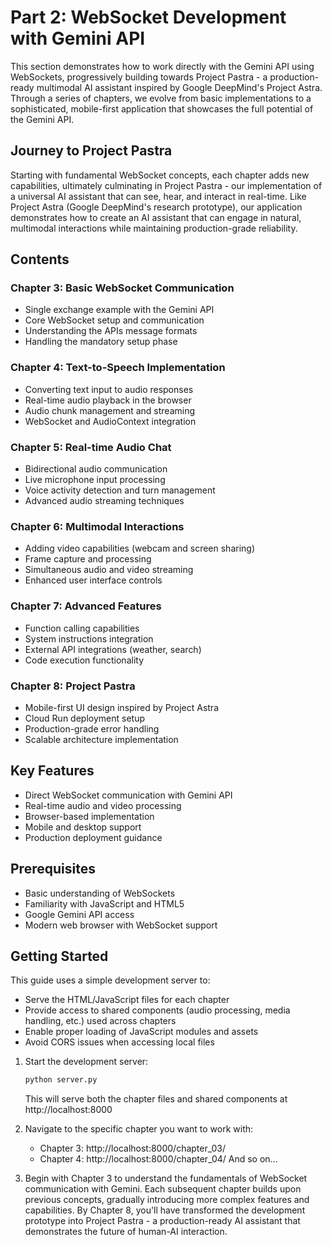 # Part 2: WebSocket Development with Gemini API

This section demonstrates how to work directly with the Gemini API using WebSockets, progressively building towards Project Pastra - a production-ready multimodal AI assistant inspired by Google DeepMind's Project Astra. Through a series of chapters, we evolve from basic implementations to a sophisticated, mobile-first application that showcases the full potential of the Gemini API.

## Journey to Project Pastra

Starting with fundamental WebSocket concepts, each chapter adds new capabilities, ultimately culminating in Project Pastra - our implementation of a universal AI assistant that can see, hear, and interact in real-time. Like Project Astra (Google DeepMind's research prototype), our application demonstrates how to create an AI assistant that can engage in natural, multimodal interactions while maintaining production-grade reliability.

## Contents

### Chapter 3: Basic WebSocket Communication

- Single exchange example with the Gemini API
- Core WebSocket setup and communication
- Understanding the APIs message formats
- Handling the mandatory setup phase

### Chapter 4: Text-to-Speech Implementation

- Converting text input to audio responses
- Real-time audio playback in the browser
- Audio chunk management and streaming
- WebSocket and AudioContext integration

### Chapter 5: Real-time Audio Chat

- Bidirectional audio communication
- Live microphone input processing
- Voice activity detection and turn management
- Advanced audio streaming techniques

### Chapter 6: Multimodal Interactions

- Adding video capabilities (webcam and screen sharing)
- Frame capture and processing
- Simultaneous audio and video streaming
- Enhanced user interface controls

### Chapter 7: Advanced Features

- Function calling capabilities
- System instructions integration
- External API integrations (weather, search)
- Code execution functionality

### Chapter 8: Project Pastra

- Mobile-first UI design inspired by Project Astra
- Cloud Run deployment setup
- Production-grade error handling
- Scalable architecture implementation

## Key Features

- Direct WebSocket communication with Gemini API
- Real-time audio and video processing
- Browser-based implementation
- Mobile and desktop support
- Production deployment guidance

## Prerequisites

- Basic understanding of WebSockets
- Familiarity with JavaScript and HTML5
- Google Gemini API access
- Modern web browser with WebSocket support

## Getting Started

This guide uses a simple development server to:

- Serve the HTML/JavaScript files for each chapter
- Provide access to shared components (audio processing, media handling, etc.) used across chapters
- Enable proper loading of JavaScript modules and assets
- Avoid CORS issues when accessing local files

1. Start the development server:

   ```bash
   python server.py
   ```

   This will serve both the chapter files and shared components at http://localhost:8000

2. Navigate to the specific chapter you want to work with:

   - Chapter 3: http://localhost:8000/chapter_03/
   - Chapter 4: http://localhost:8000/chapter_04/
     And so on...

3. Begin with Chapter 3 to understand the fundamentals of WebSocket communication with Gemini. Each subsequent chapter builds upon previous concepts, gradually introducing more complex features and capabilities. By Chapter 8, you'll have transformed the development prototype into Project Pastra - a production-ready AI assistant that demonstrates the future of human-AI interaction.
